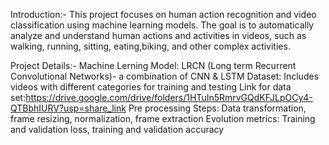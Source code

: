 Introduction:-
This project focuses on human action recognition and video classification using machine learning models. The goal is to automatically analyze and understand human actions and activities in videos, such as walking, running, sitting, eating,biking, and other complex activities.

Project Details:-
Machine Lerning Model: LRCN (Long term Recurrent Convolutional Networks)- a combination of CNN & LSTM
Dataset: Includes videos with different categories for training and testing
Link for data set:https://drive.google.com/drive/folders/1HTuIn5RmrvGQdKFJLpOCy4-QTBbhIURV?usp=share_link
Pre processing Steps: Data transformation, frame resizing, normalization, frame extraction
Evolution metrics: Training and validation loss, training and validation accuracy
